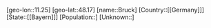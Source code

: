 ﻿---
location: [48.17,11.25]
type: City
tags:
- geo/City


SpocWebEntityId: 29369
isDeleted: false
confidential: public

---
[geo-lon::11.25]
[geo-lat::48.17]
[name::Bruck]
[Country::[[Germany]]]
[State::[[Bayern]]]
[Population::]
[Unknown::]

